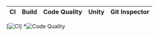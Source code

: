 CI | Build | Code Quality | Unity | Git Inspector | 
------|----------|-------|--------------|-------
[![CI](https://github.com/ajith-io/SDLC_18_Geek_Squad/actions/workflows/main.yml/badge.svg)]
*![Code Quality](https://www.code-inspector.com/project/26754/score/svg)
